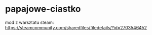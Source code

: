 # papajowe-ciastko
mod z warsztatu steam: https://steamcommunity.com/sharedfiles/filedetails/?id=2703546452
